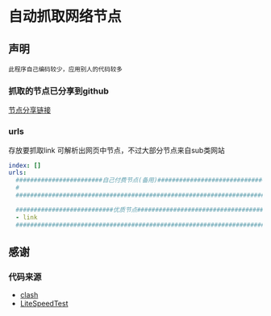 ﻿# 自动抓取网络节点

## 声明
```
此程序自己编码较少，应用别人的代码较多
```

### 抓取的节点已分享到github

[节点分享链接](https://github.com/sanzhang007/node_free)


### urls 
存放要抓取link 可解析出网页中节点，不过大部分节点来自sub类网站
```yaml
index: []
urls:
  ########################自己付费节点(备用)###############################
  #
  ########################################################################

  ###########################优质节点#####################################
  - link
  ########################################################################
```

## 感谢
### 代码来源
- [clash](https://github.com/Dreamacro/clash)
- [LiteSpeedTest](https://github.com/xxf098/LiteSpeedTest)


